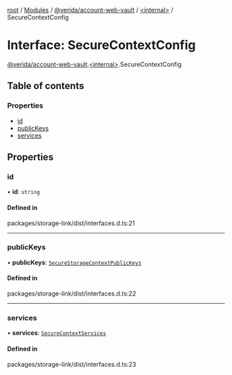 [root](../README.md) / [Modules](../modules.md) / [@verida/account-web-vault](../modules/verida_account_web_vault.md) / [<internal\>](../modules/verida_account_web_vault._internal_.md) / SecureContextConfig

# Interface: SecureContextConfig

[@verida/account-web-vault](../modules/verida_account_web_vault.md).[<internal\>](../modules/verida_account_web_vault._internal_.md).SecureContextConfig

## Table of contents

### Properties

- [id](verida_account_web_vault._internal_.SecureContextConfig.md#id)
- [publicKeys](verida_account_web_vault._internal_.SecureContextConfig.md#publickeys)
- [services](verida_account_web_vault._internal_.SecureContextConfig.md#services)

## Properties

### id

• **id**: `string`

#### Defined in

packages/storage-link/dist/interfaces.d.ts:21

___

### publicKeys

• **publicKeys**: [`SecureStorageContextPublicKeys`](verida_account_web_vault._internal_.SecureStorageContextPublicKeys.md)

#### Defined in

packages/storage-link/dist/interfaces.d.ts:22

___

### services

• **services**: [`SecureContextServices`](verida_account_web_vault._internal_.SecureContextServices.md)

#### Defined in

packages/storage-link/dist/interfaces.d.ts:23
